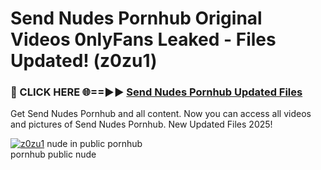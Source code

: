 # Send Nudes Pornhub Original Videos 0nlyFans Leaked - Files Updated! (z0zu1)

<h3>🔴 CLICK HERE 🌐==►► <a href="https://tinyurl.com/52m3yx9h" rel="nofollow">Send Nudes Pornhub Updated Files</a></h3>

Get Send Nudes Pornhub and all content. Now you can access all videos and pictures of Send Nudes Pornhub. New Updated Files 2025!

[![z0zu1](https://i.imgur.com/TnHtlc8.gif)](https://tinyurl.com/52m3yx9h)
nude in public pornhub<br>
pornhub public nude